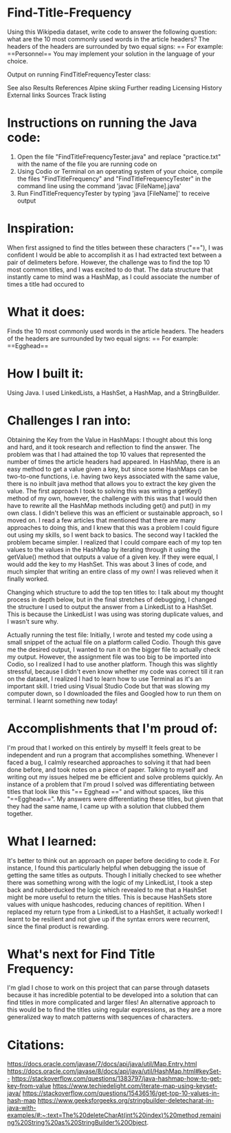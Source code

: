 # Find-Title-Frequency
Using this Wikipedia dataset, write code to answer the following question: what are the 10 most commonly used words in the article headers? The headers of the headers are surrounded by two equal signs: == For example: ==Personnel==   You may implement your solution in the language of your choice. 

Output on running FindTitleFrequencyTester class:

See also
Results
References
Alpine skiing
Further reading
Licensing
History
External links
Sources
Track listing

# Instructions on running the Java code:

1) Open the file "FindTitleFrequencyTester.java" and replace "practice.txt" with the name of the file you are running code on
2) Using Codio or Terminal on an operating system of your choice, compile the files "FindTitleFrequency" and "FindTitleFrequencyTester" in the command line using the command 'javac [FileName].java'
3) Run FindTitleFrequencyTester by typing 'java [FileName]' to receive output

# Inspiration:

When first assigned to find the titles between these characters ("=="), I was confident I would be able to accomplish it as I had extracted text between a pair of delimeters before. However, the challenge was to find the top 10 most common titles, and I was excited to do that. The data structure that instantly came to mind was a HashMap, as I could associate the number of times a title had occured to 

# What it does:

Finds the 10 most commonly used words in the article headers. The headers of the headers are surrounded by two equal signs: == For example: ==Egghead==

# How I built it:

Using Java. I used LinkedLists, a HashSet, a HashMap, and a StringBuilder.

# Challenges I ran into:

Obtaining the Key from the Value in HashMaps: 
I thought about this long and hard, and it took research and reflection to find the answer. The problem was that I had attained the top 10 values that represented the number of times the article headers had appeared. In HashMap, there is an easy method to get a value given a key, but since some HashMaps can be two-to-one functions, i.e. having two keys associated with the same value, there is no inbuilt java method that allows you to extract the key given the value. The first approach I took to solving this was writing a getKey() method of my own, however, the challenge with this was that I would then have to rewrite all the HashMap methods including get() and put() in my own class. I didn't believe this was an efficient or sustainable approach, so I moved on. I read a few articles that mentioned that there are many approaches to doing this, and I knew that this was a problem I could figure out using my skills, so I went back to basics. The second way I tackled the problem became simpler. I realized that I could compare each of my top ten values to the values in the HashMap by iterating through it using the getValue() method that outputs a value of a given key. If they were equal, I would add the key to my HashSet. This was about 3 lines of code, and much simpler that writing an entire class of my own! I was relieved when it finally worked.

Changing which structure to add the top ten titles to:
I talk about my thought process in depth below, but in the final stretches of debugging, I changed the structure I used to output the answer from a LinkedList to a HashSet. This is because the LinkedList I was using was storing duplicate values, and I wasn't sure why.

Actually running the test file:
Initially, I wrote and tested my code using a small snippet of the actual file on a platform called Codio. Though this gave me the desired output, I wanted to run it on the bigger file to actually check my output. However, the assignment file was too big to be imported into Codio, so I realized I had to use another platform. Though this was slightly stressful, because I didn't even know whether my code was correct till it ran on the dataset, I realized I had to learn how to use Terminal as it's an important skill. I tried using Visual Studio Code but that was slowing my computer down, so I downloaded the files and Googled how to run them on terminal. I learnt something new today!

# Accomplishments that I'm proud of:

I'm proud that I worked on this entirely by myself! It feels great to be independent and run a program that accomplishes something. Whenever I faced a bug, I calmly researched approaches to solving it that had been done before, and took notes on a piece of paper. Talking to myself and writing out my issues helped me be efficient and solve problems quickly. An instance of a problem that I'm proud I solved was differentiating between titles that look like this "== Egghead ==" and without spaces, like this "==Egghead==". My answers were differentiating these titles, but given that they had the same name, I came up with a solution that clubbed them together.

# What I learned:

It's better to think out an approach on paper before deciding to code it. For instance, I found this particularly helpful when debugging the issue of getting the same titles as outputs. Though I initially checked to see whether there was something wrong with the logic of my LinkedList, I took a step back and rubberducked the logic which revealed to me that a HashSet might be more useful to return the titles. This is because HashSets store values with unique hashcodes, reducing chances of repitition. When I replaced my return type from a LinkedList to a HashSet, it actually worked! I learnt to be resilient and not give up if the syntax errors were recurrent, since the final product is rewarding. 

# What's next for Find Title Frequency:

I'm glad I chose to work on this project that can parse through datasets because it has incredible potential to be developed into a solution that can find titles in more complicated and larger files! An alternative approach to this would be to find the titles using regular expressions, as they are a more generalized way to match patterns with sequences of characters.

# Citations:

https://docs.oracle.com/javase/7/docs/api/java/util/Map.Entry.html
https://docs.oracle.com/javase/8/docs/api/java/util/HashMap.html#keySet--
https://stackoverflow.com/questions/1383797/java-hashmap-how-to-get-key-from-value
https://www.techiedelight.com/iterate-map-using-keyset-java/
https://stackoverflow.com/questions/15436516/get-top-10-values-in-hash-map
https://www.geeksforgeeks.org/stringbuilder-deletecharat-in-java-with-examples/#:~:text=The%20deleteCharAt(int%20index)%20method,remaining%20String%20as%20StringBuilder%20Object.

